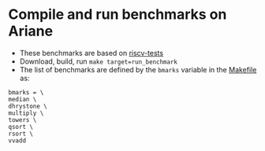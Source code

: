 # Compile and run benchmarks on Ariane

* These benchmarks are based on [riscv-tests](https://github.com/riscv/riscv-tests)
* Download, build, run `make target=run_benchmark`
* The list of benchmarks are defined by the `bmarks` variable in the [Makefile](https://bitbucket.org/taylor-bsg/cse548-18sp-hw/src/master/hw1/Makefile) as:

```
bmarks = \
median \
dhrystone \
multiply \
towers \
qsort \
rsort \
vvadd
```
